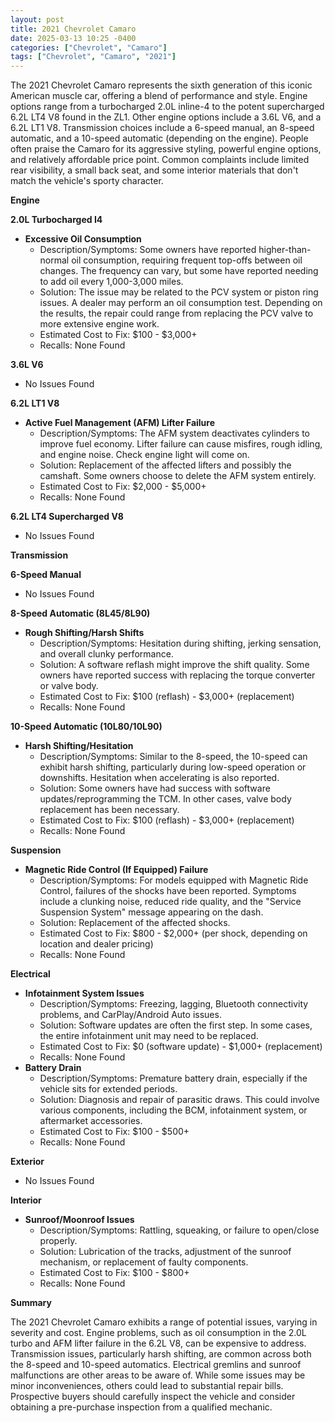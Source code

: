 ```yaml
---
layout: post
title: 2021 Chevrolet Camaro
date: 2025-03-13 10:25 -0400
categories: ["Chevrolet", "Camaro"]
tags: ["Chevrolet", "Camaro", "2021"]
---
```

The 2021 Chevrolet Camaro represents the sixth generation of this iconic American muscle car, offering a blend of performance and style. Engine options range from a turbocharged 2.0L inline-4 to the potent supercharged 6.2L LT4 V8 found in the ZL1. Other engine options include a 3.6L V6, and a 6.2L LT1 V8. Transmission choices include a 6-speed manual, an 8-speed automatic, and a 10-speed automatic (depending on the engine). People often praise the Camaro for its aggressive styling, powerful engine options, and relatively affordable price point. Common complaints include limited rear visibility, a small back seat, and some interior materials that don't match the vehicle's sporty character.

**Engine**

**2.0L Turbocharged I4**

*   **Excessive Oil Consumption**
    *   Description/Symptoms: Some owners have reported higher-than-normal oil consumption, requiring frequent top-offs between oil changes. The frequency can vary, but some have reported needing to add oil every 1,000-3,000 miles.
    *   Solution: The issue may be related to the PCV system or piston ring issues. A dealer may perform an oil consumption test. Depending on the results, the repair could range from replacing the PCV valve to more extensive engine work.
    *   Estimated Cost to Fix: $100 - $3,000+
    *   Recalls: None Found

**3.6L V6**

*   No Issues Found

**6.2L LT1 V8**

*   **Active Fuel Management (AFM) Lifter Failure**
    *   Description/Symptoms: The AFM system deactivates cylinders to improve fuel economy. Lifter failure can cause misfires, rough idling, and engine noise. Check engine light will come on.
    *   Solution: Replacement of the affected lifters and possibly the camshaft. Some owners choose to delete the AFM system entirely.
    *   Estimated Cost to Fix: $2,000 - $5,000+
    *   Recalls: None Found

**6.2L LT4 Supercharged V8**

*   No Issues Found

**Transmission**

**6-Speed Manual**

*   No Issues Found

**8-Speed Automatic (8L45/8L90)**

*   **Rough Shifting/Harsh Shifts**
    *   Description/Symptoms: Hesitation during shifting, jerking sensation, and overall clunky performance.
    *   Solution: A software reflash might improve the shift quality. Some owners have reported success with replacing the torque converter or valve body.
    *   Estimated Cost to Fix: $100 (reflash) - $3,000+ (replacement)
    *   Recalls: None Found

**10-Speed Automatic (10L80/10L90)**

*   **Harsh Shifting/Hesitation**
    *   Description/Symptoms: Similar to the 8-speed, the 10-speed can exhibit harsh shifting, particularly during low-speed operation or downshifts. Hesitation when accelerating is also reported.
    *   Solution: Some owners have had success with software updates/reprogramming the TCM. In other cases, valve body replacement has been necessary.
    *   Estimated Cost to Fix: $100 (reflash) - $3,000+ (replacement)
    *   Recalls: None Found

**Suspension**

*   **Magnetic Ride Control (If Equipped) Failure**
    *   Description/Symptoms: For models equipped with Magnetic Ride Control, failures of the shocks have been reported. Symptoms include a clunking noise, reduced ride quality, and the "Service Suspension System" message appearing on the dash.
    *   Solution: Replacement of the affected shocks.
    *   Estimated Cost to Fix: $800 - $2,000+ (per shock, depending on location and dealer pricing)
    *   Recalls: None Found

**Electrical**

*   **Infotainment System Issues**
    *   Description/Symptoms: Freezing, lagging, Bluetooth connectivity problems, and CarPlay/Android Auto issues.
    *   Solution: Software updates are often the first step. In some cases, the entire infotainment unit may need to be replaced.
    *   Estimated Cost to Fix: $0 (software update) - $1,000+ (replacement)
    *   Recalls: None Found
*   **Battery Drain**
    *   Description/Symptoms: Premature battery drain, especially if the vehicle sits for extended periods.
    *   Solution: Diagnosis and repair of parasitic draws. This could involve various components, including the BCM, infotainment system, or aftermarket accessories.
    *   Estimated Cost to Fix: $100 - $500+
    *   Recalls: None Found

**Exterior**

*   No Issues Found

**Interior**

*   **Sunroof/Moonroof Issues**
    *   Description/Symptoms: Rattling, squeaking, or failure to open/close properly.
    *   Solution: Lubrication of the tracks, adjustment of the sunroof mechanism, or replacement of faulty components.
    *   Estimated Cost to Fix: $100 - $800+
    *   Recalls: None Found

**Summary**

The 2021 Chevrolet Camaro exhibits a range of potential issues, varying in severity and cost. Engine problems, such as oil consumption in the 2.0L turbo and AFM lifter failure in the 6.2L V8, can be expensive to address. Transmission issues, particularly harsh shifting, are common across both the 8-speed and 10-speed automatics. Electrical gremlins and sunroof malfunctions are other areas to be aware of. While some issues may be minor inconveniences, others could lead to substantial repair bills. Prospective buyers should carefully inspect the vehicle and consider obtaining a pre-purchase inspection from a qualified mechanic.

